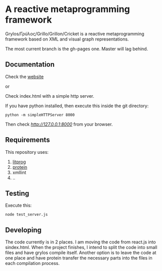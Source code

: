 # A reactive metaprogramming framework

Grylos/Γρύλος/Grillo/Grillon/Cricket is a reactive metaprogramming framework based on XML and visual graph representations.

The most current branch is the gh-pages one. Master will lag behind.

## Documentation

Check the [website](https://xekoukou.github.io/grylos)

or 

Check index.html with a simple http server.

If you have python installed, then execute this inside the git directory:

```
python -m simpleHTTPServer 8000
```

Then check *http://127.0.0.1:8000* from your browser.

## Requirements

This repository uses:

1.  [litprog](https://github.com/xekoukou/litprog)
2.  [protein](https://github.com/xekoukou/protein)
3.  xmllint
4.  ..

## Testing

Execute this:

```
node test_server.js
```

## Developing 

The code currently is in 2 places. I am moving the code from react.js into sindex.html.
When the project finishes, I intend to split the code into small files and have grylos compile itself.
Another option is to leave the code at one place and have protein transfer the necessary parts into the files in each compilation process.



